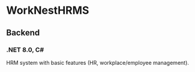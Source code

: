 # WorkNestHRMS
## Backend
### .NET 8.0, C#
HRM system with basic features (HR, workplace/employee management).
